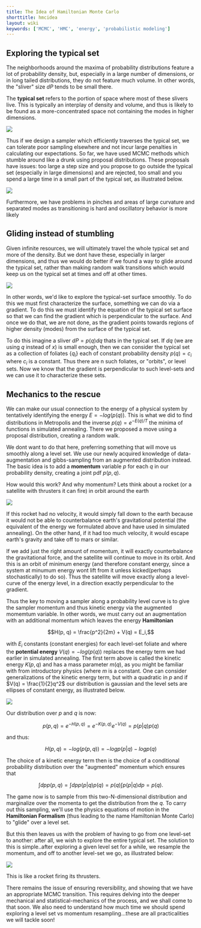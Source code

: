 ```yaml
---
title: The Idea of Hamiltonian Monte Carlo
shorttitle: hmcidea
layout: wiki
keywords: ['MCMC', 'HMC', 'energy', 'probabilistic modeling']
---
```


## Exploring the typical set

The neighborhoods around the maxima of probability distributions feature a lot of probability density, but, especially in a large number of dimensions, or in long tailed distributions, they do not feature much volume. In other words, the "sliver" size $dP$ tends to be small there.

The **typical set** refers to the portion of space where most of these slivers live. This is typically an interplay of density and volume, and thus is likely to be found as a more-concentrated space not containing the modes in higher dimensions. 

![](images/typicalset.png)

Thus if we design a sampler which efficiently traverses the typical set, we can tolerate poor sampling elsewhere and not incur large penalties in calculating our expectations. So far, we have used MCMC methods which stumble around like a drunk using proposal distributions. These proposals have issues: too large a step size and you propose to go outside the typical set (especially in large dimensions) and are rejected, too small and you spend a large time in a small part of the typical set, as illustrated below.

![](images/stepsizeissues.png)

Furthermore, we have problems in pinches and areas of large curvature and separated modes as transitioning is hard and oscillatory behavior is more likely

## Gliding instead of stumbling

Given infinite resources, we will ultimately travel the whole typical set and more of the density. But we dont have these, especially in larger dimensions, and thus we would do better if we found a way to glide around the typical set, rather than making random walk transitions which would keep us on the typical set at times and off at other times.

![](images/needforglide.png)

In other words, we'd like to explore the typical-set surface smoothly. To do this we must first characterize the surface, something we can do via a gradient. To do this we must identify the equation of the typical set surface so that we can find the gradient which is perpendicular to the surface. And once we do that, we are not done, as the gradient points towards regions of higher density (modes) from the surface of the typical set.

To do this imagine a sliver $dP = p(q)dq$ thats in the typical set. If $dq$ (we are using $q$ instead of $x$) is small enough, then we can consider the typical set as a collection of foliates $\{q_i\}$ each of constant probability density  $p(q)=c_i$ where $c_i$ is a constant. Thus there are n such foliates, or "orbits", or level sets. Now we know that the gradient is perpendicular to such level-sets and we can use it to characterize these sets.

## Mechanics to the rescue

We can make our usual connection to the energy of a physical system by tentatively identifying the energy $E = - log(p(q))$. This is what we did to find distributions in Metropolis and the inverse $p(q) = e^{-E(q)/T}$ the minima of functions in simulated annealing. There we proposed a move using a proposal distribution, creating a random walk.

We dont want to do that here, preferring something that will move us smoothly along a level set. We use our newly acquired knowledge of data-augmentation and gibbs-sampling from an augmented distribution instead. The basic idea is to add a **momentum** variable $p$ for each $q$ in our probability density, creating a joint pdf $p(p,q)$. 

How would this work? And why momentum? Lets think about a rocket (or a satellite with thrusters it can fire) in orbit around the earth

![](images/rocketorbit.png)

If this rocket had no velocity, it would simply fall down to the earth because it would not be able to counterbalance earth's gravitational potential (the equivalent of the energy we formulated above and have used in simulated annealing). On the other hand, if it had too much velocity, it would escape earth's gravity and take off to mars or similar.

If we add just the right amount of momentum, it will exactly counterbalance the gravitational force, and the satellite will continue to move in its orbit. And this is an orbit of minimum energy (and therefore constant energy, since a system at minumum energy wont lift from it unless kicked(perhaps stochastically) to do so). Thus the satellite will move exactly along a level-curve of the energy level, in a direction exactly perpendicular to the gradient.

Thus the key to moving a sampler along a probability level curve is to give the sampler momentum and thus kinetic energy via the augmented momemtum variable. In other words, we must carry out an augmentation with an additional momentum which leaves the energy **Hamiltonian**

$$H(p, q) = \frac{p^2}{2m} +  V(q) = E_i,$$

with $E_i$ constants (constant energies) for each level-set foliate and where the **potential energy** $V(q) = -log(p(q))$ replaces the energy term we had earlier in simulated annealing. The first term above is called the kinetic energy $K(p,q)$ and has a mass parameter $m(q)$, as you might be familiar with from introductory physics (where $m$ is a constant. One can consider generalizations of the kinetic energy term, but with a quadratic in $p$ and if $V(q) = \frac{1}{2}q^2$ our distribution is gaussian and the level sets are ellipses of constant energy, as illustrated below.

![](images/levelsets.png)

Our distribution over $p$ and $q$ is now:

$$p(p,q) = e^{-H(p,q)} = e^{-K(p, q)}e^{-V(q)} = p(p \vert q)p(q)$$

and thus:

$$H(p,q) = -log(p(p,q)) = -log p(p \vert q) - log p(q)$$

The choice of a kinetic energy term then is the choice of a conditional probability distribution over the "augmented" momentum which ensures that

$$\int dp p(p, q) = \int dp p(p \vert q) p(q) = p(q) \int p(p \vert q) dp = p(q).$$

The game now is to sample from this two-N-dimensional distribution and marginalize over the momenta to get the distribution from the $q$. To carry out this sampling, we'll use the physics equations of motion in the **Hamiltonian Formalism** (thus leading to the name Hamiltonian Monte Carlo) to "glide" over a level set. 

But this then leaves us with the problem of having to go from one level-set to another: after all, we wish to explore the entire typical set. The solution to this is simple..after exploring a given level set for a while, we resample the momentum, and off to another level-set we go, as illustrated below:

![](images/momresample.png)

This is like a rocket firing its thrusters.

There remains the issue of ensuring reversibility, and showing that we have an appropriate MCMC transition. This requires delving into the deeper mechanical and statistical-mechanics of the process, and we shall come to that soon. We also need to understand how much time we should spend exploring a level set vs momentum resampling…these are all practicalities we will tackle soon!
